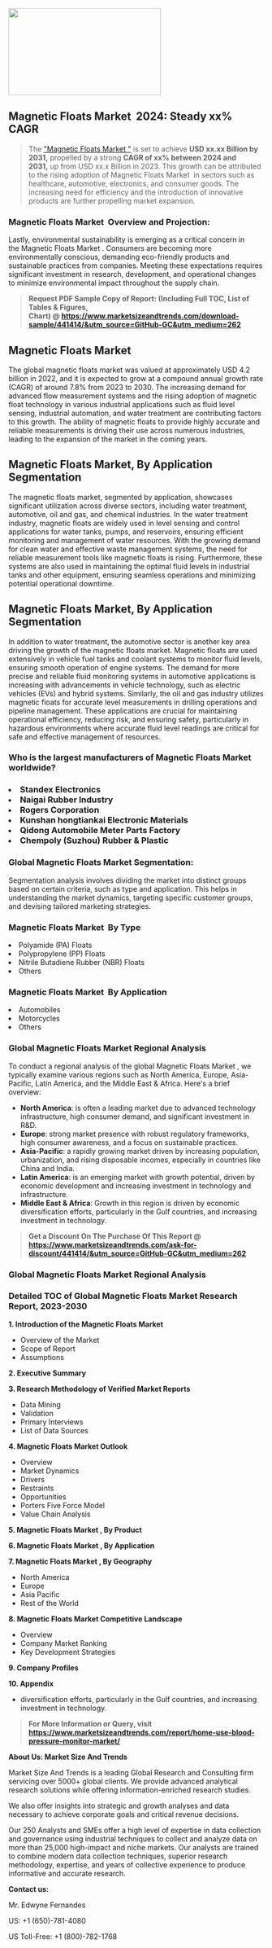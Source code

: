 <p><img class="alignnone size-medium wp-image-20088" src="https://ffe5etoiles.com/wp-content/uploads/2024/12/MST1-300x171.png" alt="" width="300" height="171" /></p><h2 id="ember46" class="ember-view reader-text-block__heading-2">Magnetic Floats Market &nbsp;2024: Steady&nbsp;xx% CAGR</h2><blockquote id="ember47" class="ember-view reader-text-block__blockquote">The&nbsp;<a class="app-aware-link " href="https://www.marketsizeandtrends.com/download-sample/441414/&utm_source=GitHub-GC&utm_medium=262" target="_blank" data-test-app-aware-link="">"Magnetic Floats Market "</a>&nbsp;is set to achieve&nbsp;<strong>USD&nbsp;xx.xx&nbsp;Billion by 2031,</strong>&nbsp;propelled by a strong&nbsp;<strong>CAGR of&nbsp;xx% between 2024 and 2031,</strong>&nbsp;up from USD xx.x Billion in 2023. This growth can be attributed to the rising adoption of&nbsp;Magnetic Floats Market &nbsp;in sectors such as healthcare, automotive, electronics, and consumer goods. The increasing need for efficiency and the introduction of innovative products are further propelling market expansion.</blockquote><h3 id="ember48" class="ember-view reader-text-block__heading-3">Magnetic Floats Market &nbsp;Overview and Projection:</h3><p id="ember49" class="ember-view reader-text-block__paragraph">Lastly, environmental sustainability is emerging as a critical concern in the&nbsp;Magnetic Floats Market . Consumers are becoming more environmentally conscious, demanding eco-friendly products and sustainable practices from companies. Meeting these expectations requires significant investment in research, development, and operational changes to minimize environmental impact throughout the supply chain.</p><blockquote id="ember50" class="ember-view reader-text-block__blockquote"><strong>Request PDF Sample Copy of Report: (Including Full TOC, List of Tables &amp; Figures, Chart)&nbsp;@&nbsp;<strong><a href="https://www.marketsizeandtrends.com/download-sample/441414/&utm_source=GitHub-GC&utm_medium=262" target="_blank">https://www.marketsizeandtrends.com/download-sample/441414/&utm_source=GitHub-GC&utm_medium=262</a></strong></strong></blockquote><h3 class=""> <h2>Magnetic Floats Market</h2><p>The global magnetic floats market was valued at approximately USD 4.2 billion in 2022, and it is expected to grow at a compound annual growth rate (CAGR) of around 7.8% from 2023 to 2030. The increasing demand for advanced flow measurement systems and the rising adoption of magnetic float technology in various industrial applications such as fluid level sensing, industrial automation, and water treatment are contributing factors to this growth. The ability of magnetic floats to provide highly accurate and reliable measurements is driving their use across numerous industries, leading to the expansion of the market in the coming years.</p><h2>Magnetic Floats Market, By Application Segmentation</h2><p>The magnetic floats market, segmented by application, showcases significant utilization across diverse sectors, including water treatment, automotive, oil and gas, and chemical industries. In the water treatment industry, magnetic floats are widely used in level sensing and control applications for water tanks, pumps, and reservoirs, ensuring efficient monitoring and management of water resources. With the growing demand for clean water and effective waste management systems, the need for reliable measurement tools like magnetic floats is rising. Furthermore, these systems are also used in maintaining the optimal fluid levels in industrial tanks and other equipment, ensuring seamless operations and minimizing potential operational downtime.</p><h2>Magnetic Floats Market, By Application Segmentation</h2><p>In addition to water treatment, the automotive sector is another key area driving the growth of the magnetic floats market. Magnetic floats are used extensively in vehicle fuel tanks and coolant systems to monitor fluid levels, ensuring smooth operation of engine systems. The demand for more precise and reliable fluid monitoring systems in automotive applications is increasing with advancements in vehicle technology, such as electric vehicles (EVs) and hybrid systems. Similarly, the oil and gas industry utilizes magnetic floats for accurate level measurements in drilling operations and pipeline management. These applications are crucial for maintaining operational efficiency, reducing risk, and ensuring safety, particularly in hazardous environments where accurate fluid level readings are critical for safe and effective management of resources.</p></h3><h3 id="" class="">Who is the largest manufacturers of&nbsp;Magnetic Floats Market worldwide?</h3><h3 class=""></Li><Li>Standex Electronics</Li><Li> Naigai Rubber Industry</Li><Li> Rogers Corporation</Li><Li> Kunshan hongtiankai Electronic Materials</Li><Li> Qidong Automobile Meter Parts Factory</Li><Li> Chempoly (Suzhou) Rubber & Plastic</h3><h3 id="ember53" class="ember-view reader-text-block__heading-3">Global&nbsp;Magnetic Floats Market Segmentation:</h3><p id="ember54" class="ember-view reader-text-block__paragraph">Segmentation analysis involves dividing the market into distinct groups based on certain criteria, such as type and application. This helps in understanding the market dynamics, targeting specific customer groups, and devising tailored marketing strategies.</p><h3 id="" class="">Magnetic Floats Market &nbsp;By Type</h3><p></Li><Li>Polyamide (PA) Floats</Li><Li> Polypropylene (PP) Floats</Li><Li> Nitrile Butadiene Rubber (NBR) Floats</Li><Li> Others</p><h3 id="" class="">Magnetic Floats Market &nbsp;By Application</h3><p class=""></Li><Li>Automobiles</Li><Li> Motorcycles</Li><Li> Others</p><h3 id="ember62" class="ember-view reader-text-block__heading-3">Global Magnetic Floats Market Regional Analysis</h3><p id="ember63" class="ember-view reader-text-block__paragraph">To conduct a regional analysis of the global Magnetic Floats Market , we typically examine various regions such as North America, Europe, Asia-Pacific, Latin America, and the Middle East &amp; Africa. Here's a brief overview:</p><ul><li><strong>North America</strong>: is often a leading market due to advanced technology infrastructure, high consumer demand, and significant investment in R&amp;D.</li><li><strong>Europe</strong>: strong market presence with robust regulatory frameworks, high consumer awareness, and a focus on sustainable practices.</li><li><strong>Asia-Pacific</strong>: a rapidly growing market driven by increasing population, urbanization, and rising disposable incomes, especially in countries like China and India.</li><li><strong>Latin America</strong>: is an emerging market with growth potential, driven by economic development and increasing investment in technology and infrastructure.</li><li><strong>Middle East &amp; Africa</strong>: Growth in this region is driven by economic diversification efforts, particularly in the Gulf countries, and increasing investment in technology.</li></ul><blockquote id="ember61" class="ember-view reader-text-block__blockquote"><strong>Get a Discount On The Purchase Of This Report @ <strong><a href="https://html-cleaner.com/" target="">https://www.marketsizeandtrends.com/ask-for-discount/441414/&utm_source=GitHub-GC&utm_medium=262</a></strong></strong></blockquote><h3 id="ember62" class="ember-view reader-text-block__heading-3">Global Magnetic Floats Market Regional Analysis</h3><h3 id="" class="">Detailed TOC of Global Magnetic Floats Market Research Report, 2023-2030</h3><p id="" class=""><strong>1. Introduction of the Magnetic Floats Market </strong></p><ul><li>Overview of the Market</li><li>Scope of Report</li><li>Assumptions</li></ul><p id="" class=""><strong>2. Executive Summary</strong></p><p id="" class=""><strong>3. Research Methodology of Verified Market Reports</strong></p><ul><li>Data Mining</li><li>Validation</li><li>Primary Interviews</li><li>List of Data Sources</li></ul><p id="" class=""><strong>4. Magnetic Floats Market Outlook</strong></p><ul><li>Overview</li><li>Market Dynamics</li><li>Drivers</li><li>Restraints</li><li>Opportunities</li><li>Porters Five Force Model</li><li>Value Chain Analysis</li></ul><p id="" class=""><strong>5. Magnetic Floats Market , By Product</strong></p><p id="" class=""><strong>6. Magnetic Floats Market , By Application</strong></p><p id="" class=""><strong>7. Magnetic Floats Market , By Geography</strong></p><ul><li>North America</li><li>Europe</li><li>Asia Pacific</li><li>Rest of the World</li></ul><p id="" class=""><strong>8. Magnetic Floats Market Competitive Landscape</strong></p><ul><li>Overview</li><li>Company Market Ranking</li><li>Key Development Strategies</li></ul><p id="" class=""><strong>9. Company Profiles</strong></p><p id="" class=""><strong>10. Appendix</strong></p><ul><li>diversification efforts, particularly in the Gulf countries, and increasing investment in technology.</li></ul><blockquote id="ember65" class="ember-view reader-text-block__blockquote"><strong>For More Information or Query, visit <strong><strong><a href="https://html-cleaner.com/" target="">https://www.marketsizeandtrends.com/report/home-use-blood-pressure-monitor-market/</a></strong></strong></strong></blockquote><p id="" class=""><strong>About Us: Market Size And Trends</strong></p><p id="" class="">Market Size And Trends is a leading Global Research and Consulting firm servicing over 5000+ global clients. We provide advanced analytical research solutions while offering information-enriched research studies.</p><p id="" class="">We also offer insights into strategic and growth analyses and data necessary to achieve corporate goals and critical revenue decisions.</p><p id="" class="">Our 250 Analysts and SMEs offer a high level of expertise in data collection and governance using industrial techniques to collect and analyze data on more than 25,000 high-impact and niche markets. Our analysts are trained to combine modern data collection techniques, superior research methodology, expertise, and years of collective experience to produce informative and accurate research.</p><p id="" class=""><strong>Contact us:</strong></p><p id="" class="">Mr. Edwyne Fernandes</p><p id="" class="">US: +1 (650)-781-4080</p><p id="" class="">US Toll-Free: +1 (800)-782-1768</p>
